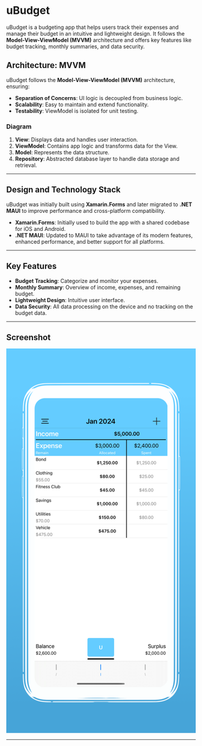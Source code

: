 # uBudget

uBudget is a budgeting app that helps users track their expenses and manage their budget in an intuitive and lightweight design. It follows the **Model-View-ViewModel (MVVM)** architecture and offers key features like budget tracking, monthly summaries, and data security.

## Architecture: MVVM

uBudget follows the **Model-View-ViewModel (MVVM)** architecture, ensuring:
- **Separation of Concerns**: UI logic is decoupled from business logic.
- **Scalability**: Easy to maintain and extend functionality.
- **Testability**: ViewModel is isolated for unit testing.

### Diagram

1. **View**: Displays data and handles user interaction.
2. **ViewModel**: Contains app logic and transforms data for the View.
3. **Model**: Represents the data structure.
4. **Repository**: Abstracted database layer to handle data storage and retrieval.

---

## Design and Technology Stack

uBudget was initially built using **Xamarin.Forms** and later migrated to **.NET MAUI** to improve performance and cross-platform compatibility.

- **Xamarin.Forms**: Initially used to build the app with a shared codebase for iOS and Android.
- **.NET MAUI**: Updated to MAUI to take advantage of its modern features, enhanced performance, and better support for all platforms.

---

## Key Features
- **Budget Tracking**: Categorize and monitor your expenses.
- **Monthly Summary**: Overview of income, expenses, and remaining budget.
- **Lightweight Design**: Intuitive user interface.
- **Data Security**: All data processing on the device and no tracking on the budget data.

---

## Screenshot

![Dashboard](images/ubudget.png)


---
